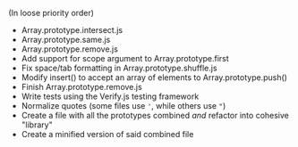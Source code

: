 (In loose priority order)

* Array.prototype.intersect.js
* Array.prototype.same.js
* Array.prototype.remove.js
* Add support for scope argument to Array.prototype.first
* Fix space/tab formatting in Array.prototype.shuffle.js
* Modify insert() to accept an array of elements to Array.prototype.push()
* Finish Array.prototype.remove.js
* Write tests using the Verify.js testing framework
* Normalize quotes (some files use `'`, while others use `"`)
* Create a file with all the prototypes combined *and* refactor into cohesive "library"
* Create a minified version of said combined file
